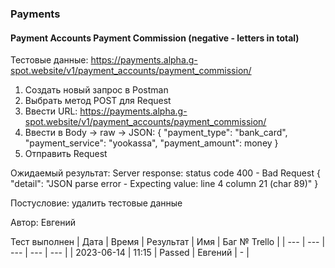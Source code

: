 ### Payments
#### Payment Accounts Payment Commission (negative - letters in total)

Тестовые данные: https://payments.alpha.g-spot.website/v1/payment_accounts/payment_commission/


1. Создать новый запрос в Postman
2. Выбрать метод POST для Request
3. Ввести URL: https://payments.alpha.g-spot.website/v1/payment_accounts/payment_commission/
4. Ввести в Body -> raw -> JSON:
{
  "payment_type": "bank_card",
  "payment_service": "yookassa",
  "payment_amount": money
}
5. Отправить Request

Ожидаемый результат: Server response: status code 400 - Bad Request
{
    "detail": "JSON parse error - Expecting value: line 4 column 21 (char 89)"
}


Постусловие: удалить тестовые данные

Автор: Евгений

Тест выполнен
| Дата | Время | Результат | Имя | Баг № Trello |
| --- | --- | --- | --- | --- |
| 2023-06-14 | 11:15 | Passed | Евгений | - | 